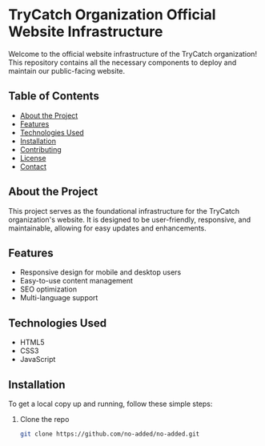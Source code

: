 # TryCatch Organization Official Website Infrastructure

Welcome to the official website infrastructure of the TryCatch organization! This repository contains all the necessary components to deploy and maintain our public-facing website.

## Table of Contents

- [About the Project](#about-the-project)
- [Features](#features)
- [Technologies Used](#technologies-used)
- [Installation](#installation)
- [Contributing](#contributing)
- [License](#license)
- [Contact](#contact)

## About the Project

This project serves as the foundational infrastructure for the TryCatch organization's website. It is designed to be user-friendly, responsive, and maintainable, allowing for easy updates and enhancements.

## Features

- Responsive design for mobile and desktop users
- Easy-to-use content management
- SEO optimization
- Multi-language support

## Technologies Used

- HTML5
- CSS3
- JavaScript

## Installation

To get a local copy up and running, follow these simple steps:

1. Clone the repo
   ```bash
   git clone https://github.com/no-added/no-added.git
